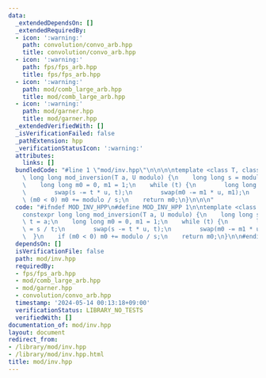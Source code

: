 ```yaml
---
data:
  _extendedDependsOn: []
  _extendedRequiredBy:
  - icon: ':warning:'
    path: convolution/convo_arb.hpp
    title: convolution/convo_arb.hpp
  - icon: ':warning:'
    path: fps/fps_arb.hpp
    title: fps/fps_arb.hpp
  - icon: ':warning:'
    path: mod/comb_large_arb.hpp
    title: mod/comb_large_arb.hpp
  - icon: ':warning:'
    path: mod/garner.hpp
    title: mod/garner.hpp
  _extendedVerifiedWith: []
  _isVerificationFailed: false
  _pathExtension: hpp
  _verificationStatusIcon: ':warning:'
  attributes:
    links: []
  bundledCode: "#line 1 \"mod/inv.hpp\"\n\n\n\ntemplate <class T, class U>\nconstexpr\
    \ long long mod_inversion(T a, U modulo) {\n    long long s = modulo, t = a;\n\
    \    long long m0 = 0, m1 = 1;\n    while (t) {\n        long long u = s / t;\n\
    \        swap(s -= t * u, t);\n        swap(m0 -= m1 * u, m1);\n    }\n    if\
    \ (m0 < 0) m0 += modulo / s;\n    return m0;\n}\n\n\n"
  code: "#ifndef MOD_INV_HPP\n#define MOD_INV_HPP 1\n\ntemplate <class T, class U>\n\
    constexpr long long mod_inversion(T a, U modulo) {\n    long long s = modulo,\
    \ t = a;\n    long long m0 = 0, m1 = 1;\n    while (t) {\n        long long u\
    \ = s / t;\n        swap(s -= t * u, t);\n        swap(m0 -= m1 * u, m1);\n  \
    \  }\n    if (m0 < 0) m0 += modulo / s;\n    return m0;\n}\n\n#endif // MOD_INV_HPP\n"
  dependsOn: []
  isVerificationFile: false
  path: mod/inv.hpp
  requiredBy:
  - fps/fps_arb.hpp
  - mod/comb_large_arb.hpp
  - mod/garner.hpp
  - convolution/convo_arb.hpp
  timestamp: '2024-05-14 00:13:18+09:00'
  verificationStatus: LIBRARY_NO_TESTS
  verifiedWith: []
documentation_of: mod/inv.hpp
layout: document
redirect_from:
- /library/mod/inv.hpp
- /library/mod/inv.hpp.html
title: mod/inv.hpp
---
```

